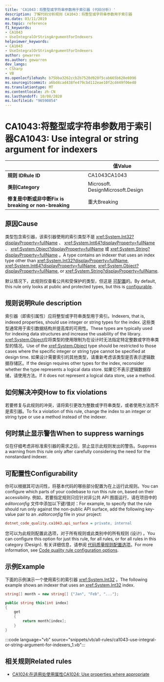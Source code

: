 ```yaml
---
title: 'CA1043：将整型或字符串参数用于索引器 (代码分析) '
description: 了解代码分析规则 CA1043：将整型或字符串参数用于索引器
ms.date: 03/11/2019
ms.topic: reference
f1_keywords:
- CA1043
- UseIntegralOrStringArgumentForIndexers
helpviewer_keywords:
- CA1043
- UseIntegralOrStringArgumentForIndexers
author: gewarren
ms.author: gewarren
dev_langs:
- CSharp
- VB
ms.openlocfilehash: b75bba3262ccb2b7528d928f5cab665b620e6996
ms.sourcegitcommit: a6bd4cad438fe479cbd112eae10f2cd449f06e40
ms.translationtype: MT
ms.contentlocale: zh-CN
ms.lasthandoff: 10/08/2020
ms.locfileid: "96590854"
---
```

# <a name="ca1043-use-integral-or-string-argument-for-indexers"></a><span data-ttu-id="c4bf4-103">CA1043:将整型或字符串参数用于索引器</span><span class="sxs-lookup"><span data-stu-id="c4bf4-103">CA1043: Use integral or string argument for indexers</span></span>

| | <span data-ttu-id="c4bf4-104">值</span><span class="sxs-lookup"><span data-stu-id="c4bf4-104">Value</span></span> |
|-|-|
| <span data-ttu-id="c4bf4-105">**规则 ID**</span><span class="sxs-lookup"><span data-stu-id="c4bf4-105">**Rule ID**</span></span> |<span data-ttu-id="c4bf4-106">CA1043</span><span class="sxs-lookup"><span data-stu-id="c4bf4-106">CA1043</span></span>|
| <span data-ttu-id="c4bf4-107">**类别**</span><span class="sxs-lookup"><span data-stu-id="c4bf4-107">**Category**</span></span> |<span data-ttu-id="c4bf4-108">Microsoft. Design</span><span class="sxs-lookup"><span data-stu-id="c4bf4-108">Microsoft.Design</span></span>|
| <span data-ttu-id="c4bf4-109">**修复是中断或非中断**</span><span class="sxs-lookup"><span data-stu-id="c4bf4-109">**Fix is breaking or non-breaking**</span></span> |<span data-ttu-id="c4bf4-110">重大</span><span class="sxs-lookup"><span data-stu-id="c4bf4-110">Breaking</span></span>|

## <a name="cause"></a><span data-ttu-id="c4bf4-111">原因</span><span class="sxs-lookup"><span data-stu-id="c4bf4-111">Cause</span></span>

<span data-ttu-id="c4bf4-112">类型包含索引器，该索引器使用的索引类型不是 <xref:System.Int32?displayProperty=fullName> 、 <xref:System.Int64?displayProperty=fullName> 、 <xref:System.Object?displayProperty=fullName> 或 <xref:System.String?displayProperty=fullName> 。</span><span class="sxs-lookup"><span data-stu-id="c4bf4-112">A type contains an indexer that uses an index type other than <xref:System.Int32?displayProperty=fullName>, <xref:System.Int64?displayProperty=fullName>, <xref:System.Object?displayProperty=fullName>, or <xref:System.String?displayProperty=fullName>.</span></span>

<span data-ttu-id="c4bf4-113">默认情况下，此规则仅查看公共和受保护的类型，但这是 [可配置](#configurability)的。</span><span class="sxs-lookup"><span data-stu-id="c4bf4-113">By default, this rule only looks at public and protected types, but this is [configurable](#configurability).</span></span>

## <a name="rule-description"></a><span data-ttu-id="c4bf4-114">规则说明</span><span class="sxs-lookup"><span data-stu-id="c4bf4-114">Rule description</span></span>

<span data-ttu-id="c4bf4-115">索引器（即索引属性）应将整型或字符串类型用于索引。</span><span class="sxs-lookup"><span data-stu-id="c4bf4-115">Indexers, that is, indexed properties, should use integer or string types for the index.</span></span> <span data-ttu-id="c4bf4-116">这些类型通常用于索引数据结构并提高库的可用性。</span><span class="sxs-lookup"><span data-stu-id="c4bf4-116">These types are typically used for indexing data structures and increase the usability of the library.</span></span> <span data-ttu-id="c4bf4-117"><xref:System.Object>应将类型的使用限制为在设计时无法指定特定整数或字符串类型的情况。</span><span class="sxs-lookup"><span data-stu-id="c4bf4-117">Use of the <xref:System.Object> type should be restricted to those cases where the specific integer or string type cannot be specified at design time.</span></span> <span data-ttu-id="c4bf4-118">如果设计需要索引的其他类型，请重新考虑该类型是否表示逻辑数据存储区。</span><span class="sxs-lookup"><span data-stu-id="c4bf4-118">If the design requires other types for the index, reconsider whether the type represents a logical data store.</span></span> <span data-ttu-id="c4bf4-119">如果它不表示逻辑数据存储，请使用方法。</span><span class="sxs-lookup"><span data-stu-id="c4bf4-119">If it does not represent a logical data store, use a method.</span></span>

## <a name="how-to-fix-violations"></a><span data-ttu-id="c4bf4-120">如何解决冲突</span><span class="sxs-lookup"><span data-stu-id="c4bf4-120">How to fix violations</span></span>

<span data-ttu-id="c4bf4-121">若要修复与此规则的冲突，请将索引更改为整数或字符串类型，或者使用方法而不是索引器。</span><span class="sxs-lookup"><span data-stu-id="c4bf4-121">To fix a violation of this rule, change the index to an integer or string type or use a method instead of the indexer.</span></span>

## <a name="when-to-suppress-warnings"></a><span data-ttu-id="c4bf4-122">何时禁止显示警告</span><span class="sxs-lookup"><span data-stu-id="c4bf4-122">When to suppress warnings</span></span>

<span data-ttu-id="c4bf4-123">仅在仔细考虑非标准索引器的需求之后，禁止显示此规则发出的警告。</span><span class="sxs-lookup"><span data-stu-id="c4bf4-123">Suppress a warning from this rule only after carefully considering the need for the nonstandard indexer.</span></span>

## <a name="configurability"></a><span data-ttu-id="c4bf4-124">可配置性</span><span class="sxs-lookup"><span data-stu-id="c4bf4-124">Configurability</span></span>

<span data-ttu-id="c4bf4-125">你可以根据其可访问性，将基本代码的哪些部分配置为在上运行此规则。</span><span class="sxs-lookup"><span data-stu-id="c4bf4-125">You can configure which parts of your codebase to run this rule on, based on their accessibility.</span></span> <span data-ttu-id="c4bf4-126">例如，若要指定规则只应针对非公共 API 图面运行，请在项目中的 *editorconfig* 文件中添加以下键/值对：</span><span class="sxs-lookup"><span data-stu-id="c4bf4-126">For example, to specify that the rule should run only against the non-public API surface, add the following key-value pair to an *.editorconfig* file in your project:</span></span>

```ini
dotnet_code_quality.ca1043.api_surface = private, internal
```

<span data-ttu-id="c4bf4-127">您可以为此规则配置此选项，对于所有规则或此类别中的所有规则 (设计) 。</span><span class="sxs-lookup"><span data-stu-id="c4bf4-127">You can configure this option for just this rule, for all rules, or for all rules in this category (Design).</span></span> <span data-ttu-id="c4bf4-128">有关详细信息，请参阅 [代码质量规则配置选项](../code-quality-rule-options.md)。</span><span class="sxs-lookup"><span data-stu-id="c4bf4-128">For more information, see [Code quality rule configuration options](../code-quality-rule-options.md).</span></span>

## <a name="example"></a><span data-ttu-id="c4bf4-129">示例</span><span class="sxs-lookup"><span data-stu-id="c4bf4-129">Example</span></span>

<span data-ttu-id="c4bf4-130">下面的示例演示一个使用索引的索引器 <xref:System.Int32> 。</span><span class="sxs-lookup"><span data-stu-id="c4bf4-130">The following example shows an indexer that uses an <xref:System.Int32> index.</span></span>

```csharp
string[] month = new string[] {"Jan", "Feb", "..."};

public string this[int index]
{
    get
    {
        return month[index];
    }
}
```

:::code language="vb" source="snippets/vb/all-rules/ca1043-use-integral-or-string-argument-for-indexers_1.vb":::

## <a name="related-rules"></a><span data-ttu-id="c4bf4-131">相关规则</span><span class="sxs-lookup"><span data-stu-id="c4bf4-131">Related rules</span></span>

- [<span data-ttu-id="c4bf4-132">CA1024:在适用处使用属性</span><span class="sxs-lookup"><span data-stu-id="c4bf4-132">CA1024: Use properties where appropriate</span></span>](ca1024.md)
